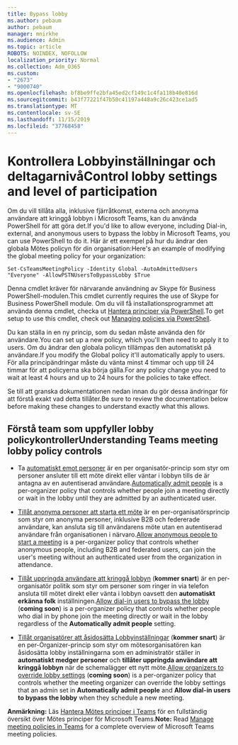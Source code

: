 ```yaml
---
title: Bypass lobby
ms.author: pebaum
author: pebaum
manager: mnirkhe
ms.audience: Admin
ms.topic: article
ROBOTS: NOINDEX, NOFOLLOW
localization_priority: Normal
ms.collection: Adm_O365
ms.custom:
- "2673"
- "9000740"
ms.openlocfilehash: bf8be9ffe2bfa45ed2cf149c1c4fa118b40e816d
ms.sourcegitcommit: b43f77221f47b50c41197a448a9c26c423ce1ad5
ms.translationtype: MT
ms.contentlocale: sv-SE
ms.lasthandoff: 11/15/2019
ms.locfileid: "37768458"
---
```

# <a name="control-lobby-settings-and-level-of-participation"></a><span data-ttu-id="94eab-102">Kontrollera Lobbyinställningar och deltagarnivå</span><span class="sxs-lookup"><span data-stu-id="94eab-102">Control lobby settings and level of participation</span></span>

<span data-ttu-id="94eab-103">Om du vill tillåta alla, inklusive fjärråtkomst, externa och anonyma användare att kringgå lobbyn i Microsoft Teams, kan du använda PowerShell för att göra det.</span><span class="sxs-lookup"><span data-stu-id="94eab-103">If you'd like to allow everyone, including Dial-in, external, and anonymous users to bypass the lobby in Microsoft Teams, you can use PowerShell to do it.</span></span> <span data-ttu-id="94eab-104">Här är ett exempel på hur du ändrar den globala Mötes policyn för din organisation:</span><span class="sxs-lookup"><span data-stu-id="94eab-104">Here's an example of modifying the global meeting policy for your organization:</span></span>

`Set-CsTeamsMeetingPolicy -Identity Global -AutoAdmittedUsers "Everyone" -AllowPSTNUsersToBypassLobby $True`

<span data-ttu-id="94eab-105">Denna cmdlet kräver för närvarande användning av Skype för Business PowerShell-modulen.</span><span class="sxs-lookup"><span data-stu-id="94eab-105">This cmdlet currently requires the use of Skype for Business PowerShell module.</span></span> <span data-ttu-id="94eab-106">Om du vill få installationsprogrammet att använda denna cmdlet, checka ut [Hantera principer via PowerShell](https://docs.microsoft.com/en-us/microsoftteams/teams-powershell-overview#managing-policies-via-powershell).</span><span class="sxs-lookup"><span data-stu-id="94eab-106">To get setup to use this cmdlet, check out [Managing policies via PowerShell](https://docs.microsoft.com/en-us/microsoftteams/teams-powershell-overview#managing-policies-via-powershell).</span></span>

<span data-ttu-id="94eab-107">Du kan ställa in en ny princip, som du sedan måste använda den för användare.</span><span class="sxs-lookup"><span data-stu-id="94eab-107">You can set up a new policy, which you'll then need to apply it to users.</span></span> <span data-ttu-id="94eab-108">Om du ändrar den globala policyn tillämpas den automatiskt på användare.</span><span class="sxs-lookup"><span data-stu-id="94eab-108">If you modify the Global policy it'll automatically apply to users.</span></span> <span data-ttu-id="94eab-109">För alla principändringar måste du vänta minst 4 timmar och upp till 24 timmar för att policyerna ska börja gälla.</span><span class="sxs-lookup"><span data-stu-id="94eab-109">For any policy change you need to wait at least 4 hours and up to 24 hours for the policies to take effect.</span></span>

<span data-ttu-id="94eab-110">Se till att granska dokumentationen nedan innan du gör dessa ändringar för att förstå exakt vad detta tillåter.</span><span class="sxs-lookup"><span data-stu-id="94eab-110">Be sure to review the documentation below before making these changes to understand exactly what this allows.</span></span>

## <a name="understanding-teams-meeting-lobby-policy-controls"></a><span data-ttu-id="94eab-111">Förstå team som uppfyller lobby policykontroller</span><span class="sxs-lookup"><span data-stu-id="94eab-111">Understanding Teams meeting lobby policy controls</span></span>

- <span data-ttu-id="94eab-112">Ta [automatiskt emot personer](https://docs.microsoft.com/microsoftteams/meeting-policies-in-teams#automatically-admit-people) är en per organisatör-princip som styr om personer ansluter till ett möte direkt eller väntar i lobbyn tills de är antagna av en autentiserad användare.</span><span class="sxs-lookup"><span data-stu-id="94eab-112">[Automatically admit people](https://docs.microsoft.com/microsoftteams/meeting-policies-in-teams#automatically-admit-people) is a per-organizer policy that controls whether people join a meeting directly or wait in the lobby until they are admitted by an authenticated user.</span></span>

- <span data-ttu-id="94eab-113">[Tillåt anonyma personer att starta ett möte](https://docs.microsoft.com/microsoftteams/meeting-policies-in-teams#allow-anonymous-people-to-start-a-meeting) är en per-organisatörsprincip som styr om anonyma personer, inklusive B2B och federerade användare, kan ansluta sig till användarens möte utan en autentiserad användare från organisationen i närvaro.</span><span class="sxs-lookup"><span data-stu-id="94eab-113">[Allow anonymous people to start a meeting](https://docs.microsoft.com/microsoftteams/meeting-policies-in-teams#allow-anonymous-people-to-start-a-meeting) is a per-organizer policy that controls whether anonymous people, including B2B and federated users, can join the user's meeting without an authenticated user from the organization in attendance.</span></span>

- <span data-ttu-id="94eab-114">[Tillåt uppringda användare att kringgå lobbyn](https://docs.microsoft.com/en-us/microsoftteams/meeting-policies-in-teams#allow-dial-in-users-to-bypass-the-lobby-coming-soon) (**kommer snart**) är en per-organisatör politik som styr om personer som ringer in via telefon ansluta till mötet direkt eller vänta i lobbyn oavsett den **automatiskt erkänna folk** inställningen.</span><span class="sxs-lookup"><span data-stu-id="94eab-114">[Allow dial-in users to bypass the lobby](https://docs.microsoft.com/en-us/microsoftteams/meeting-policies-in-teams#allow-dial-in-users-to-bypass-the-lobby-coming-soon) (**coming soon**) is a per-organizer policy that controls whether people who dial in by phone join the meeting directly or wait in the lobby regardless of the **Automatically admit people** setting.</span></span>

- <span data-ttu-id="94eab-115">[Tillåt organisatörer att åsidosätta Lobbyinställningar](https://docs.microsoft.com/microsoftteams/meeting-policies-in-teams#allow-organizers-to-override-lobby-settings-coming-soon) (**kommer snart**) är en per-Organizer-princip som styr om mötesorganisatören kan åsidosätta lobby inställningarna som en administratör ställer in **automatiskt medger personer** och **tillåter uppringda användare att kringgå lobbyn** när de schemalägger ett nytt möte.</span><span class="sxs-lookup"><span data-stu-id="94eab-115">[Allow organizers to override lobby settings](https://docs.microsoft.com/microsoftteams/meeting-policies-in-teams#allow-organizers-to-override-lobby-settings-coming-soon) (**coming soon**) is a per-organizer policy that controls whether the meeting organizer can override the lobby settings that an admin set in **Automatically admit people** and **Allow dial-in users to bypass the lobby** when they schedule a new meeting.</span></span>

<span data-ttu-id="94eab-116">**Anmärkning:** Läs [Hantera Mötes principer i Teams](https://docs.microsoft.com/en-us/microsoftteams/meeting-policies-in-teams) för en fullständig översikt över Mötes principer för Microsoft Teams.</span><span class="sxs-lookup"><span data-stu-id="94eab-116">**Note:** Read [Manage meeting policies in Teams](https://docs.microsoft.com/en-us/microsoftteams/meeting-policies-in-teams) for a complete overview of Microsoft Teams meeting policies.</span></span>
